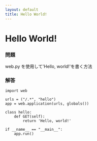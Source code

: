 ```yaml
---
layout: default
title: Hello World!
---
```


# Hello World!

### 問題

web.py を使用して'Hello, world!'を書く方法

### 解答

    import web

    urls = ("/.*", "hello")
    app = web.application(urls, globals())

    class hello:
        def GET(self):
            return 'Hello, world!'

    if __name__ == "__main__":
        app.run()
